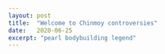 ```yaml
---
layout: post
title:  "Welcome to Chinmoy controversies"
date:   2020-06-25
excerpt: "pearl bodybuilding legend"
---
```

